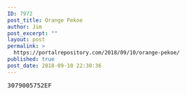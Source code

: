 ```yaml
---
ID: 7972
post_title: Orange Pekoe
author: Jim
post_excerpt: ""
layout: post
permalink: >
  https://portalrepository.com/2018/09/10/orange-pekoe/
published: true
post_date: 2018-09-10 22:30:36
---
```

<pre>3079005752EF</pre>